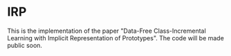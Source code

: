 # IRP
This is the implementation of the paper "Data-Free Class-Incremental Learning with Implicit Representation of Prototypes".
The code will be made public soon.
